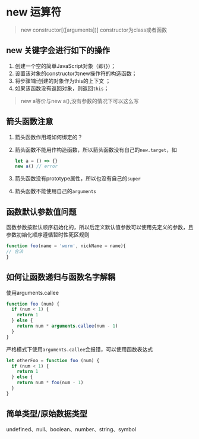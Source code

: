 # new 运算符

> new constructor[([arguments])]
constructor为class或者函数

## new 关键字会进行如下的操作

1. 创建一个空的简单JavaScript对象（即{}）；
2. 设置该对象的constructor为new操作符的构造函数；
3. 将步骤1新创建的对象作为this的上下文 ；
4. 如果该函数没有返回对象，则返回`this`；

> new a等价与new a(),没有参数的情况下可以这么写

## 箭头函数注意

1. 箭头函数作用域如何绑定的？
2. 箭头函数不能用作构造函数，所以箭头函数没有自己的`new.target`，如

    ```js
    let a = () => {}
    new a() // error
    ```

3. 箭头函数没有prototype属性，所以也没有自己的`super`
4. 箭头函数不能使用自己的`arguments`

## 函数默认参数值问题

函数参数按默认顺序初始化的，所以后定义默认值参数可以使用先定义的参数，且参数初始化顺序遵循暂时性死区规则

```js
function foo(name = 'worm', nickName = name){
// 合法
}
```

## 如何让函数递归与函数名字解耦

使用arguments.callee

```js
function foo (num) {
  if (num < 1) {
    return 1
  } else {
    return num * arguments.callee(num - 1)
  }
}
```

严格模式下使用`arguments.callee`会报错，可以使用函数表达式

```js
let otherFoo = function foo (num) {
  if (num < 1) {
    return 1
  } else {
    return num * foo(num - 1)
  }
}
```

## 简单类型/原始数据类型

undefined、null、boolean、number、string、symbol